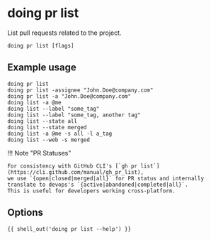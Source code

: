 # doing pr list

List pull requests related to the project.

```shell
doing pr list [flags]
```

## Example usage

```shell
doing pr list
doing pr list -assignee "John.Doe@company.com"
doing pr list -a "John.Doe@company.com"
doing list -a @me
doing list --label "some_tag"
doing list --label "some_tag, another tag"
doing list --state all
doing list --state merged
doing list -a @me -s all -l a_tag
doing list --web -s merged
```

!!! Note "PR Statuses"

    For consistency with GitHub CLI's [`gh pr list`](https://cli.github.com/manual/gh_pr_list),
    we use `{open|closed|merged|all}` for PR status and internally translate to devops's `{active|abandoned|completed|all}`.
    This is useful for developers working cross-platform.

## Options

```nohighlight
{{ shell_out('doing pr list --help') }}
```
